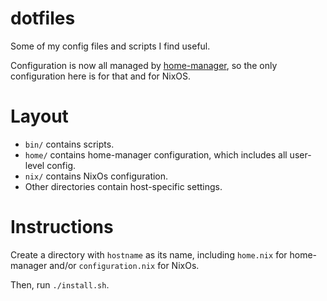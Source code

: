# dotfiles
Some of my config files and scripts I find useful.

Configuration is now all managed by [home-manager](https://github.com/rycee/home-manager), so the
only configuration here is for that and for NixOS.

# Layout

* `bin/` contains scripts.
* `home/` contains home-manager configuration, which includes all user-level config.
* `nix/` contains NixOs configuration.
* Other directories contain host-specific settings.

# Instructions

Create a directory with `hostname` as its name, including `home.nix` for home-manager and/or
`configuration.nix` for NixOs.

Then, run `./install.sh`.
